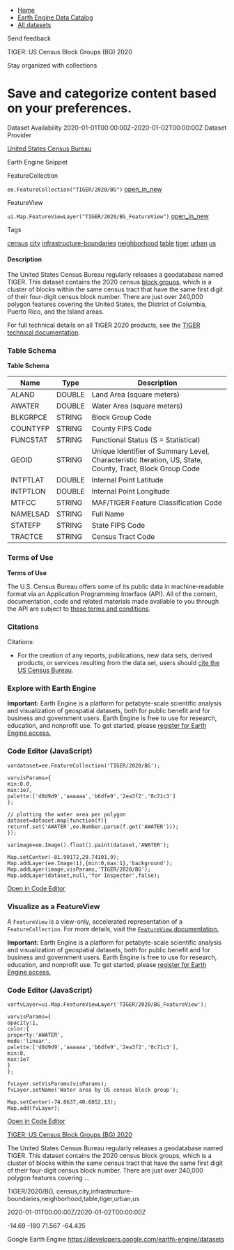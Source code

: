 



* [Home](https://developers.google.com/)
* [Earth Engine Data Catalog](https://developers.google.com/earth-engine/datasets)
* [All datasets](https://developers.google.com/earth-engine/datasets/catalog)





 
 
 Send feedback
 
 

TIGER: US Census Block Groups (BG) 2020


 
 Stay organized with collections
 

 
 Save and categorize content based on your preferences.
=========================================================================================================================================








Dataset Availability
2020\-01\-01T00:00:00Z–2020\-01\-02T00:00:00Z
Dataset Provider


[United States Census Bureau](https://www.census.gov/programs-surveys/geography/guidance/tiger-data-products-guide.html)



Earth Engine Snippet

FeatureCollection
  


`ee.FeatureCollection("TIGER/2020/BG")` 
[open\_in\_new](https://code.earthengine.google.com/?scriptPath=Examples:Datasets/TIGER/TIGER_2020_BG)



 
 
 
 FeatureView
   


`ui.Map.FeatureViewLayer("TIGER/2020/BG_FeatureView")` 
[open\_in\_new](https://code.earthengine.google.com/?scriptPath=Examples:Datasets/TIGER/TIGER_2020_BG_FeatureView)





Tags


[census](/earth-engine/datasets/tags/census)
[city](/earth-engine/datasets/tags/city)
[infrastructure\-boundaries](/earth-engine/datasets/tags/infrastructure-boundaries)
[neighborhood](/earth-engine/datasets/tags/neighborhood)
[table](/earth-engine/datasets/tags/table)
[tiger](/earth-engine/datasets/tags/tiger)
[urban](/earth-engine/datasets/tags/urban)
[us](/earth-engine/datasets/tags/us)








#### Description



The United States Census Bureau regularly releases
a geodatabase named TIGER. This dataset contains the 2020 census
[block groups](https://www.census.gov/programs-surveys/geography/about/glossary.html#par_textimage_4),
which is a cluster of blocks within the same census tract that have the same
first digit of their four\-digit census block number. There are just over
240,000 polygon features covering the United States, the District
of Columbia, Puerto Rico, and the
Island areas.


For full technical details on all TIGER 2020 products, see the
[TIGER technical documentation](https://www2.census.gov/geo/pdfs/maps-data/data/tiger/tgrshp2020/TGRSHP2020_TechDoc.pdf).





### Table Schema


**Table Schema**




| Name | Type | Description |
| --- | --- | --- |
| ALAND | DOUBLE | Land Area (square meters) |
| AWATER | DOUBLE | Water Area (square meters) |
| BLKGRPCE | STRING | Block Group Code |
| COUNTYFP | STRING | County FIPS Code |
| FUNCSTAT | STRING | Functional Status (S \= Statistical) |
| GEOID | STRING | Unique Identifier of Summary Level, Characteristic Iteration, US, State, County, Tract, Block Group Code |
| INTPTLAT | DOUBLE | Internal Point Latitude |
| INTPTLON | DOUBLE | Internal Point Longitude |
| MTFCC | STRING | MAF/TIGER Feature Classification Code |
| NAMELSAD | STRING | Full Name |
| STATEFP | STRING | State FIPS Code |
| TRACTCE | STRING | Census Tract Code |




### Terms of Use


**Terms of Use**


The U.S. Census Bureau offers some of its public data
in machine\-readable format via an Application Programming Interface
(API). All of the content, documentation, code and related materials
made available to you through the API are subject to [these terms and
conditions](https://www.census.gov/data/developers/about/terms-of-service.html).




### Citations



Citations:
* For the creation of any reports, publications, new data sets, derived
products, or services resulting from the data set, users should
[cite the US Census Bureau](https://www.census.gov/about/policies/citation.html).





### Explore with Earth Engine


**Important:** 
 Earth Engine is a platform for petabyte\-scale scientific analysis and visualization of
 geospatial datasets, both for public benefit and for business and government users.
 Earth Engine is free to use for research, education, and nonprofit use. To get started, please
 [register for Earth Engine access.](https://console.cloud.google.com/earth-engine)



### Code Editor (JavaScript)



```
vardataset=ee.FeatureCollection('TIGER/2020/BG');

varvisParams={
min:0.0,
max:1e7,
palette:['d8d9d9','aaaaaa','b6dfe9','2ea3f2','0c71c3']
};

// plotting the water area per polygon
dataset=dataset.map(function(f){
returnf.set('AWATER',ee.Number.parse(f.get('AWATER')));
});

varimage=ee.Image().float().paint(dataset,'AWATER');

Map.setCenter(-81.99172,29.74101,9);
Map.addLayer(ee.Image(1),{min:0,max:1},'background');
Map.addLayer(image,visParams,'TIGER/2020/BG');
Map.addLayer(dataset,null,'for Inspector',false);
```



[Open in Code Editor](https://code.earthengine.google.com/?scriptPath=Examples:Datasets/TIGER/TIGER_2020_BG)
### Visualize as a FeatureView



 A `FeatureView` is a view\-only, accelerated representation of a
 `FeatureCollection`. For more details, visit the
 [`FeatureView` documentation.](/earth-engine/guides/featureview_overview) 



**Important:** 
 Earth Engine is a platform for petabyte\-scale scientific analysis and visualization of
 geospatial datasets, both for public benefit and for business and government users.
 Earth Engine is free to use for research, education, and nonprofit use. To get started, please
 [register for Earth Engine access.](https://console.cloud.google.com/earth-engine)



### Code Editor (JavaScript)



```
varfvLayer=ui.Map.FeatureViewLayer('TIGER/2020/BG_FeatureView');

varvisParams={
opacity:1,
color:{
property:'AWATER',
mode:'linear',
palette:['d8d9d9','aaaaaa','b6dfe9','2ea3f2','0c71c3'],
min:0,
max:1e7
}
};

fvLayer.setVisParams(visParams);
fvLayer.setName('Water area by US census block group');

Map.setCenter(-74.0637,40.6852,13);
Map.add(fvLayer);
```



[Open in Code Editor](https://code.earthengine.google.com/?scriptPath=Examples:Datasets/TIGER/TIGER_2020_BG_FeatureView)


[TIGER: US Census Block Groups (BG) 2020](/earth-engine/datasets/catalog/TIGER_2020_BG)

The United States Census Bureau regularly releases a geodatabase named TIGER. This dataset contains the 2020 census block groups, which is a cluster of blocks within the same census tract that have the same first digit of their four\-digit census block number. There are just over 240,000 polygon features covering …

 TIGER/2020/BG,
 census,city,infrastructure\-boundaries,neighborhood,table,tiger,urban,us

2020\-01\-01T00:00:00Z/2020\-01\-02T00:00:00Z



 \-14\.69 \-180 71\.567 \-64\.435
 



Google Earth Engine
https://developers.google.com/earth\-engine/datasets








